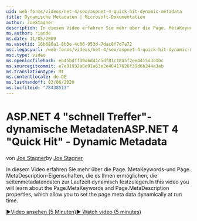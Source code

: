 ```yaml
---
uid: web-forms/videos/net-4/seo/aspnet-4-quick-hit-dynamic-metadata
title: Dynamische Metadaten | Microsoft-Dokumentation
author: JoeStagner
description: In diesem Video erfahren Sie mehr über die Page. MetaKeywords-und Page. MetaDescription-Eigenschaften, die es Ihnen ermöglichen, die seitenmetadatendaten beim Ausführen von "TI..." dynamisch festzulegen.
ms.author: riande
ms.date: 11/05/2009
ms.assetid: 16b680a1-8b3e-4c06-953d-7dac8f7d7a72
msc.legacyurl: /web-forms/videos/net-4/seo/aspnet-4-quick-hit-dynamic-metadata
msc.type: video
ms.openlocfilehash: eb45bdffd0d6d41c5df81c18a5f2ee4415d3b1bc
ms.sourcegitcommit: e7e91932a6e91a63e2e46417626f39d6b244a3ab
ms.translationtype: MT
ms.contentlocale: de-DE
ms.lasthandoff: 03/06/2020
ms.locfileid: "78438513"
---
```

# <a name="aspnet-4-quick-hit---dynamic-metadata"></a><span data-ttu-id="e2c4a-103">ASP.NET 4 "schnell Treffer"-dynamische Metadaten</span><span class="sxs-lookup"><span data-stu-id="e2c4a-103">ASP.NET 4 "Quick Hit" - Dynamic Metadata</span></span>

<span data-ttu-id="e2c4a-104">von [Joe Stagner](https://github.com/JoeStagner)</span><span class="sxs-lookup"><span data-stu-id="e2c4a-104">by [Joe Stagner](https://github.com/JoeStagner)</span></span>

<span data-ttu-id="e2c4a-105">In diesem Video erfahren Sie mehr über die Page. MetaKeywords-und Page. MetaDescription-Eigenschaften, die es Ihnen ermöglichen, die seitenmetadatendaten zur Laufzeit dynamisch festzulegen.</span><span class="sxs-lookup"><span data-stu-id="e2c4a-105">In this video you will learn about the Page.MetaKeywords and Page.MetaDescription properties, which allow you to set the page meta data dynamically at run time.</span></span> 

[<span data-ttu-id="e2c4a-106">&#9654;Video ansehen (5 Minuten)</span><span class="sxs-lookup"><span data-stu-id="e2c4a-106">&#9654; Watch video (5 minutes)</span></span>](https://channel9.msdn.com/Blogs/ASP-NET-Site-Videos/aspnet-4-quick-hit-dynamic-metadata)
